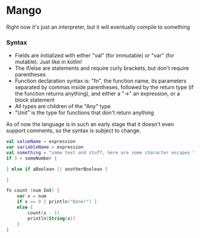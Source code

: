 # Mango
Right now it's just an interpreter, but it will eventually compile to something

### Syntax
- Fields are initialized with either "val" (for immutable) or "var" (for mutable). Just like in kotlin!
- The if/else are statements and require curly brackets, but don't require parentheses
- Function declaration syntax is: "fn", the function name, its parameters separated by commas inside parentheses, followed by the return type (if the function returns anything), and either a "->" an expression, or a block statement
- All types are children of the "Any" type
- "Unit" is the type for functions that don't return anything

As of now the language is in such an early stage that it doesn't even support comments, so the syntax is subject to change.
```kotlin
val valueName = expression
var variableName = expression
val something = "some text and stuff, here are some character escapes \n\t\r\\\""
if 3 > someNumber {

} else if aBoolean || anotherBoolean {

}

fn count (num Int) {
    var x = num
    if x == 0 { println("Done!") }
    else {
        count(x - 1)
        println(String(x))
    }
}
```
